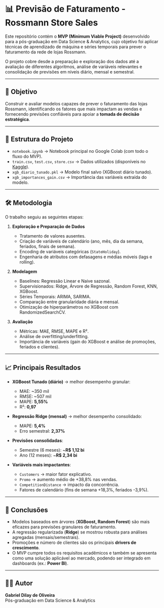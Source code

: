 # 📊 Previsão de Faturamento - Rossmann Store Sales

Este repositório contém o **MVP (Minimum Viable Project)** desenvolvido para a pós-graduação em Data Science & Analytics, cujo objetivo foi aplicar técnicas de aprendizado de máquina e séries temporais para prever o faturamento da rede de lojas Rossmann.  

O projeto cobre desde a preparação e exploração dos dados até a avaliação de diferentes algoritmos, análise de variáveis relevantes e consolidação de previsões em níveis diário, mensal e semestral.

---

## 🚀 Objetivo

Construir e avaliar modelos capazes de prever o faturamento das lojas Rossmann, identificando os fatores que mais impactam as vendas e fornecendo previsões confiáveis para apoiar a **tomada de decisão estratégica**.

---

## 📂 Estrutura do Projeto

- `notebook.ipynb` → Notebook principal no Google Colab (com todo o fluxo do MVP).  
- `train.csv`, `test.csv`, `store.csv` → Dados utilizados (disponíveis no [Kaggle](https://www.kaggle.com/competitions/rossmann-store-sales)).  
- `xgb_diario_tunado.pkl` → Modelo final salvo (XGBoost diário tunado).  
- `xgb_importances_gain.csv` → Importância das variáveis extraída do modelo.  

---

## 🛠️ Metodologia

O trabalho seguiu as seguintes etapas:

1. **Exploração e Preparação de Dados**  
   - Tratamento de valores ausentes.  
   - Criação de variáveis de calendário (ano, mês, dia da semana, feriados, finais de semana).  
   - Encoding de variáveis categóricas (`StateHoliday`).  
   - Engenharia de atributos com defasagens e médias móveis (lags e rolling).  

2. **Modelagem**  
   - Baselines: Regressão Linear e Naive sazonal.  
   - Supervisionados: Ridge, Árvore de Regressão, Random Forest, KNN, XGBoost.  
   - Séries Temporais: ARIMA, SARIMA.  
   - Comparação entre granularidade diária e mensal.  
   - Otimização de hiperparâmetros no XGBoost com RandomizedSearchCV.  

3. **Avaliação**  
   - Métricas: MAE, RMSE, MAPE e R².  
   - Análise de overfitting/underfitting.  
   - Importância de variáveis (gain do XGBoost e análise de promoções, feriados e clientes).  

---

## 📈 Principais Resultados

- **XGBoost Tunado (diário)** → melhor desempenho granular:  
  - MAE: ~350 mil  
  - RMSE: ~507 mil  
  - MAPE: **5,55%**  
  - R²: **0,97**

- **Regressão Ridge (mensal)** → melhor desempenho consolidado:  
  - MAPE: **5,4%**  
  - Erro semestral: **2,37%**  

- **Previsões consolidadas**:  
  - Semestre (6 meses): ~**R$ 1,12 bi**  
  - Ano (12 meses): ~**R$ 2,34 bi**

- **Variáveis mais impactantes**:  
  - `Customers` → maior fator explicativo.  
  - `Promo` → aumento médio de +38,8% nas vendas.  
  - `CompetitionDistance` → impacto da concorrência.  
  - Fatores de calendário (fins de semana +18,3%, feriados -3,9%).  

---

## 📌 Conclusões

- Modelos baseados em árvores (**XGBoost, Random Forest**) são mais eficazes para previsões granulares de faturamento.  
- A regressão regularizada (**Ridge**) se mostrou robusta para análises agregadas (mensais/semestrais).  
- Promoções e número de clientes são os principais **drivers de crescimento**.  
- O MVP cumpre todos os requisitos acadêmicos e também se apresenta como uma solução aplicável ao mercado, podendo ser integrado em dashboards (ex.: **Power BI**).  

---

## 👩‍💻 Autor

**Gabriel Dilay de Oliveira**  
Pós-graduação em Data Science & Analytics  

